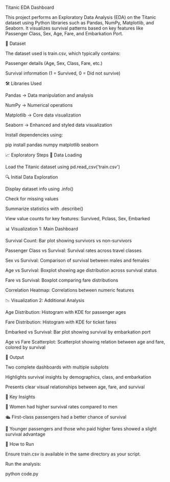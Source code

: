 Titanic EDA Dashboard

This project performs an Exploratory Data Analysis (EDA) on the Titanic dataset using Python libraries such as Pandas, NumPy, Matplotlib, and Seaborn.
It visualizes survival patterns based on key features like Passenger Class, Sex, Age, Fare, and Embarkation Port.

📂 Dataset

The dataset used is train.csv, which typically contains:

Passenger details (Age, Sex, Class, Fare, etc.)

Survival information (1 = Survived, 0 = Did not survive)

🛠️ Libraries Used

Pandas → Data manipulation and analysis

NumPy → Numerical operations

Matplotlib → Core data visualization

Seaborn → Enhanced and styled data visualization

Install dependencies using:

pip install pandas numpy matplotlib seaborn

📈 Exploratory Steps
🧾 Data Loading

Load the Titanic dataset using pd.read_csv('train.csv')

🔍 Initial Data Exploration

Display dataset info using .info()

Check for missing values

Summarize statistics with .describe()

View value counts for key features: Survived, Pclass, Sex, Embarked

📊 Visualization 1: Main Dashboard

Survival Count: Bar plot showing survivors vs non-survivors

Passenger Class vs Survival: Survival rates across travel classes

Sex vs Survival: Comparison of survival between males and females

Age vs Survival: Boxplot showing age distribution across survival status

Fare vs Survival: Boxplot comparing fare distributions

Correlation Heatmap: Correlations between numeric features

📉 Visualization 2: Additional Analysis

Age Distribution: Histogram with KDE for passenger ages

Fare Distribution: Histogram with KDE for ticket fares

Embarked vs Survival: Bar plot showing survival by embarkation port

Age vs Fare Scatterplot: Scatterplot showing relation between age and fare, colored by survival

🧩 Output

Two complete dashboards with multiple subplots

Highlights survival insights by demographics, class, and embarkation

Presents clear visual relationships between age, fare, and survival

🎯 Key Insights

👩 Women had higher survival rates compared to men

🛳️ First-class passengers had a better chance of survival

👶 Younger passengers and those who paid higher fares showed a slight survival advantage

📌 How to Run

Ensure train.csv is available in the same directory as your script.

Run the analysis:

python code.py
